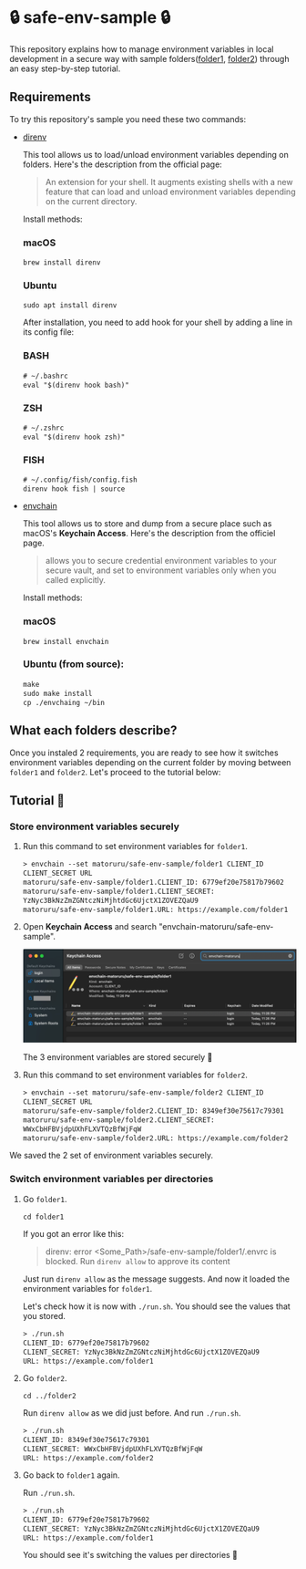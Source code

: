 # 🔒 safe-env-sample 🔒
This repository explains how to manage environment variables in local development in a secure way with sample folders([folder1](/folder1), [folder2](/folder2)) through an easy step-by-step tutorial.

## Requirements
To try this repository's sample you need these two commands:

- [direnv](https://direnv.net/docs/installation.html)

   This tool allows us to load/unload environment variables depending on folders. Here's the description from the official page:

   > An extension for your shell. It augments existing shells with a new feature that can load and unload environment variables depending on the current directory.

   Install methods:

   ### macOS
   ```
   brew install direnv
   ```

   ### Ubuntu
   ```
   sudo apt install direnv
   ```

   After installation, you need to add hook for your shell by adding a line in its config file:

   ### BASH
   ```
   # ~/.bashrc
   eval "$(direnv hook bash)"
   ```

   ### ZSH
   ```
   # ~/.zshrc
   eval "$(direnv hook zsh)"
   ```

   ### FISH
   ```
   # ~/.config/fish/config.fish
   direnv hook fish | source
   ```

- [envchain](https://github.com/sorah/envchain#installation)

   This tool allows us to store and dump from a secure place such as macOS's **Keychain Access**. Here's the description from the officiel page.

   > allows you to secure credential environment variables to your secure vault, and set to environment variables only when you called explicitly.

   Install methods:

   ### macOS
   ```
   brew install envchain
   ```

   ### Ubuntu (from source):
   ```
   make
   sudo make install
   cp ./envchaing ~/bin
   ```

## What each folders describe?
Once you instaled 2 requirements, you are ready to see how it switches environment variables depending on the current folder by moving between `folder1` and `folder2`. Let's proceed to the tutorial below:

## Tutorial 💪

### Store environment variables securely

1. Run this command to set environment variables for `folder1`.

   ```
   > envchain --set matoruru/safe-env-sample/folder1 CLIENT_ID CLIENT_SECRET URL
   matoruru/safe-env-sample/folder1.CLIENT_ID: 6779ef20e75817b79602
   matoruru/safe-env-sample/folder1.CLIENT_SECRET: YzNyc3BkNzZmZGNtczNiMjhtdGc6UjctX1ZOVEZQaU9
   matoruru/safe-env-sample/folder1.URL: https://example.com/folder1
   ```

1. Open **Keychain Access** and search "envchain-matoruru/safe-env-sample".

   ![Screenshot of Keychain Access](./imgs/ss-keychain-access.png)

   The 3 environment variables are stored securely 🎉

1. Run this command to set environment variables for `folder2`.

   ```
   > envchain --set matoruru/safe-env-sample/folder2 CLIENT_ID CLIENT_SECRET URL
   matoruru/safe-env-sample/folder2.CLIENT_ID: 8349ef30e75617c79301
   matoruru/safe-env-sample/folder2.CLIENT_SECRET: WWxCbHFBVjdpUXhFLXVTQzBfWjFqW
   matoruru/safe-env-sample/folder2.URL: https://example.com/folder2
   ```

We saved the 2 set of environment variables securely.

### Switch environment variables per directories

1. Go `folder1`.

   ```
   cd folder1
   ```

   If you got an error like this:

   > direnv: error <Some_Path>/safe-env-sample/folder1/.envrc is blocked. Run `direnv allow` to approve its content

   Just run `direnv allow` as the message suggests. And now it loaded the environment variables for `folder1`.

   Let's check how it is now with `./run.sh`. You should see the values that you stored.

   ```
   > ./run.sh
   CLIENT_ID: 6779ef20e75817b79602
   CLIENT_SECRET: YzNyc3BkNzZmZGNtczNiMjhtdGc6UjctX1ZOVEZQaU9
   URL: https://example.com/folder1
   ```

1. Go `folder2`.

   ```
   cd ../folder2
   ```

   Run `direnv allow` as we did just before. And run `./run.sh`.

   ```
   > ./run.sh
   CLIENT_ID: 8349ef30e75617c79301
   CLIENT_SECRET: WWxCbHFBVjdpUXhFLXVTQzBfWjFqW
   URL: https://example.com/folder2
   ```

1. Go back to `folder1` again.

   Run `./run.sh`.

   ```
   > ./run.sh
   CLIENT_ID: 6779ef20e75817b79602
   CLIENT_SECRET: YzNyc3BkNzZmZGNtczNiMjhtdGc6UjctX1ZOVEZQaU9
   URL: https://example.com/folder1
   ```

   You should see it's switching the values per directories 🎉
